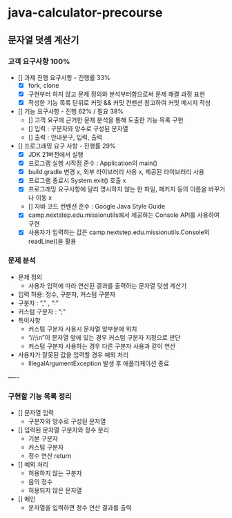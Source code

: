 # java-calculator-precourse

## 문자열 덧셈 계산기
### 고객 요구사항 100%
- [] 과제 진행 요구사항 - 진행률 33%
  - [x] fork, clone
  - [x] 구현부터 하지 않고 문제 정의와 분석부터함으로써 문제 해결 과정 표현
  - [x] 작성한 기능 목록 단위로 커밋 && 커밋 컨벤션 참고하여 커밋 메시지 작성
- [] 기능 요구사항 - 진행 62% / 필요 38%
  - [] 고객 요구에 근거한 문제 분석을 통해 도출한 기능 목록 구현
  - [] 입력 : 구분자와 양수로 구성된 문자열
  - [] 출력 : 안내문구, 입력, 출력
- [] 프로그래밍 요구 사항 - 진행률 29%
  - [x] JDK 21버전에서 실행
  - [x] 프로그램 실행 시작점 준수 : Application의 main()
  - [x] build.gradle 변경 x, 외부 라이브러리 사용 x, 제공된 라이브러리 사용
  - [x] 프로그램 종료시 System.exit() 호출 x
  - [x] 프로그래밍 요구사항에 달리 명시하지 않는 한 파일, 패키지 등의 이름을 바꾸거나 이동 x
  - [] 자바 코드 컨벤션 준수 : Google Java Style Guide
  - [x] camp.nextstep.edu.missionutils에서 제공하는 Console API를 사용하여 구현
  - [x] 사용자가 입력하는 값은 camp.nextstep.edu.missionutils.Console의 readLine()을 활용

### 문제 분석
- 문제 정의
  - 사용자 입력에 따라 연산된 결과를 출력하는 문자열 덧셈 계산기
- 입력 허용: 정수, 구분자, 커스텀 구분자
- 구분자 : “,” , “:”
- 커스텀 구분자 : “;”
- 특이사항
  - 커스텀 구분자 사용시 문자열 앞부분에 위치
  - “//;\n”이 문자열 앞에 있는 경우 커스텀 구분자 지정으로 판단
  - 커스텀 구분자 사용하는 경우 다른 구분자 사용과 같이 연산
- 사용자가 잘못된 값을 입력할 경우 예외 처리
  - IllegalArgumentException 발생 후 애플리케이션 종료

—--


### 구현할 기능 목록 정리
- [] 문자열 입력
    - 구분자와 양수로 구성된 문자열
- [] 입력된 문자열 구분자와 정수 분리
  - 기본 구분자
  - 커스텀 구분자
  - 정수 연산 return
- [] 예외 처리
    - 허용하지 않는 구분자
    - 음의 정수
    - 허용되지 않은 문자열
- [] 메인
  - 문자열을 입력하면 정수 연산 결과를 출력
